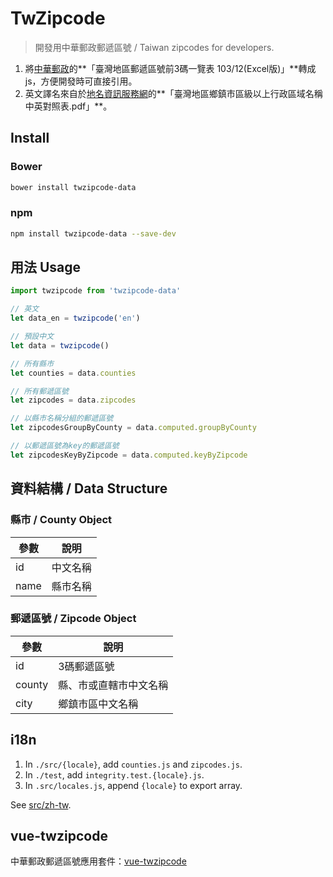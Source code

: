 # TwZipcode
> 開發用中華郵政郵遞區號 / Taiwan zipcodes for developers.


1. 將[中華郵政](www.post.gov.tw)的**「臺灣地區郵遞區號前3碼一覽表 103/12(Excel版)」**轉成js，方便開發時可直接引用。
2. 英文譯名來自於[地名資訊服務網](gn.moi.gov.tw)的**「臺灣地區鄉鎮市區級以上行政區域名稱中英對照表.pdf」**。

## Install

### Bower
```sh
bower install twzipcode-data
```

### npm
```sh
npm install twzipcode-data --save-dev
```

## 用法 Usage
```javascript
import twzipcode from 'twzipcode-data'

// 英文
let data_en = twzipcode('en')

// 預設中文
let data = twzipcode()

// 所有縣市
let counties = data.counties

// 所有郵遞區號
let zipcodes = data.zipcodes

// 以縣市名稱分組的郵遞區號
let zipcodesGroupByCounty = data.computed.groupByCounty

// 以郵遞區號為key的郵遞區號
let zipcodesKeyByZipcode = data.computed.keyByZipcode

```

## 資料結構 / Data Structure

### 縣市 / County Object
| 參數    | 說明           |
|---------|---------------|
| id      | 中文名稱       |
| name    | 縣市名稱       |

### 郵遞區號 / Zipcode Object
| 參數    | 說明           |
|---------|---------------|
| id      | 3碼郵遞區號    |
| county  | 縣、市或直轄市中文名稱 |
| city    | 鄉鎮市區中文名稱 |

## i18n
1. In `./src/{locale}`, add `counties.js` and `zipcodes.js`.
2. In `./test`, add `integrity.test.{locale}.js`.
3. In `.src/locales.js`, append `{locale}` to export array.

See [src/zh-tw](src/zh-tw).

## vue-twzipcode
中華郵政郵遞區號應用套件：[vue-twzipcode](https://github.com/yyc1217/vue-twzipcode)